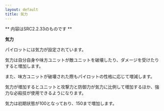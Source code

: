 ```yaml
---
layout: default
title: 気力
---
```

** 内容はSRC2.2.33のものです **

**気力**

パイロットには気力が設定されています。

気力は自分自身や味方ユニットが敵ユニットを破壊したり、ダメージを受けたりすると増加します。

また、味方ユニットが破壊された際もパイロットの性格に応じて増減します。

気力が増加するとユニットと攻撃力と防御力が気力に比例して増加するほか、強力な必殺技が使用できるようになります。

気力は初期状態が100となっており、150まで増加します。
